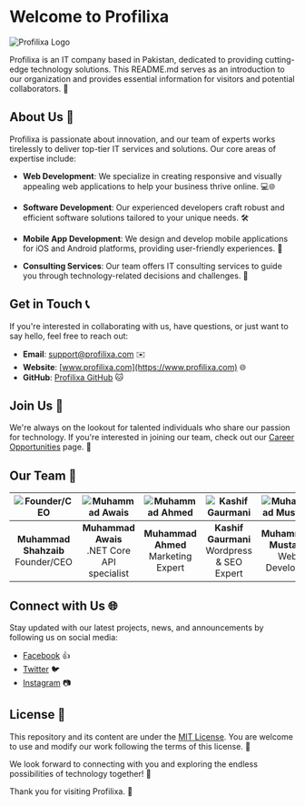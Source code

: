 # Welcome to Profilixa

![Profilixa Logo](https://profilixa.com/images/logo/profilixa-logo-small.png)

Profilixa is an IT company based in Pakistan, dedicated to providing cutting-edge technology solutions. This README.md serves as an introduction to our organization and provides essential information for visitors and potential collaborators. 👋

## About Us 💼

Profilixa is passionate about innovation, and our team of experts works tirelessly to deliver top-tier IT services and solutions. Our core areas of expertise include:

- **Web Development**: We specialize in creating responsive and visually appealing web applications to help your business thrive online. 💻🌐

- **Software Development**: Our experienced developers craft robust and efficient software solutions tailored to your unique needs. 🛠️

- **Mobile App Development**: We design and develop mobile applications for iOS and Android platforms, providing user-friendly experiences. 📱

- **Consulting Services**: Our team offers IT consulting services to guide you through technology-related decisions and challenges. 🤝

## Get in Touch 📞

If you're interested in collaborating with us, have questions, or just want to say hello, feel free to reach out:

- **Email**: [support@profilixa.com](mailto:support@profilixa.com) ✉️
- **Website**: [www.profilixa.com](https://www.profilixa.com) 🌐
- **GitHub**: [Profilixa GitHub](https://github.com/profilixa) 🐱

## Join Us 🚀

We're always on the lookout for talented individuals who share our passion for technology. If you're interested in joining our team, check out our [Career Opportunities](link_to_career_opportunities.md) page. 🌟


## Our Team 👥

| ![Founder/CEO](link_to_founder_picture.png) | ![Muhammad Awais](link_to_johns_profile_picture.png) | ![Muhammad Ahmed](link_to_janes_profile_picture.png) | ![Kashif Gaurmani](link_to_alexs_profile_picture.png) | ![Muhammad Mustafa](link_to_emilys_profile_picture.png) |
|:--:|:--:|:--:|:--:|:--:|
| **Muhammad Shahzaib**<br>Founder/CEO | **Muhammad Awais**<br>.NET Core API specialist | **Muhammad Ahmed**<br>Marketing Expert | **Kashif Gaurmani**<br>Wordpress & SEO Expert | **Muhammad Mustafa**<br>Web Developer |









## Connect with Us 🌐

Stay updated with our latest projects, news, and announcements by following us on social media:

- [Facebook](https://www.facebook.com/profilixa) 👍
- [Twitter](https://twitter.com/profilixa) 🐦
- [Instagram](https://www.instagram.com/profilixa/) 📷

## License 📜

This repository and its content are under the [MIT License](link_to_license.md). You are welcome to use and modify our work following the terms of this license. 📄

We look forward to connecting with you and exploring the endless possibilities of technology together! 🚀

Thank you for visiting Profilixa. 🙌
